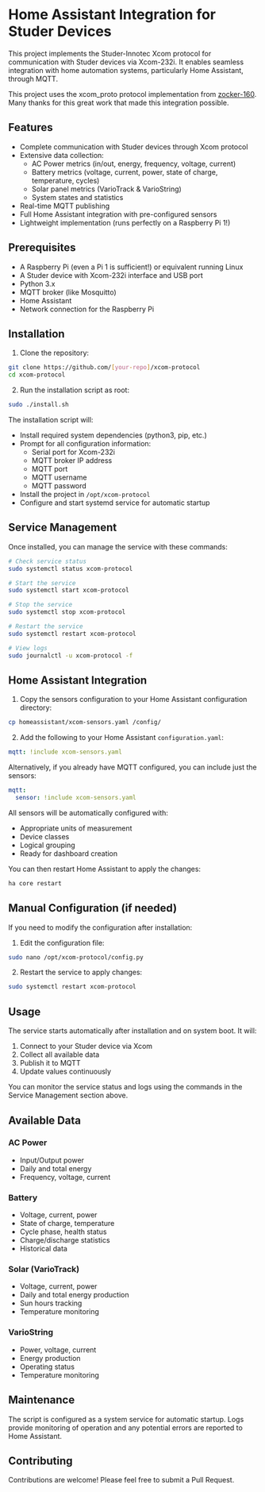 # Home Assistant Integration for Studer Devices

This project implements the Studer-Innotec Xcom protocol for communication with Studer devices via Xcom-232i. It enables seamless integration with home automation systems, particularly Home Assistant, through MQTT.

This project uses the xcom_proto protocol implementation from [zocker-160](https://github.com/zocker-160). Many thanks for this great work that made this integration possible.

## Features

- Complete communication with Studer devices through Xcom protocol
- Extensive data collection:
  - AC Power metrics (in/out, energy, frequency, voltage, current)
  - Battery metrics (voltage, current, power, state of charge, temperature, cycles)
  - Solar panel metrics (VarioTrack & VarioString)
  - System states and statistics
- Real-time MQTT publishing
- Full Home Assistant integration with pre-configured sensors
- Lightweight implementation (runs perfectly on a Raspberry Pi 1!)

## Prerequisites

- A Raspberry Pi (even a Pi 1 is sufficient!) or equivalent running Linux
- A Studer device with Xcom-232i interface and USB port
- Python 3.x
- MQTT broker (like Mosquitto)
- Home Assistant
- Network connection for the Raspberry Pi

## Installation

1. Clone the repository:
```bash
git clone https://github.com/[your-repo]/xcom-protocol
cd xcom-protocol
```

2. Run the installation script as root:
```bash
sudo ./install.sh
```

The installation script will:
- Install required system dependencies (python3, pip, etc.)
- Prompt for all configuration information:
  - Serial port for Xcom-232i
  - MQTT broker IP address
  - MQTT port
  - MQTT username
  - MQTT password
- Install the project in `/opt/xcom-protocol`
- Configure and start systemd service for automatic startup

## Service Management

Once installed, you can manage the service with these commands:
```bash
# Check service status
sudo systemctl status xcom-protocol

# Start the service
sudo systemctl start xcom-protocol

# Stop the service
sudo systemctl stop xcom-protocol

# Restart the service
sudo systemctl restart xcom-protocol

# View logs
sudo journalctl -u xcom-protocol -f
```

## Home Assistant Integration

1. Copy the sensors configuration to your Home Assistant configuration directory:
```bash
cp homeassistant/xcom-sensors.yaml /config/
```

2. Add the following to your Home Assistant `configuration.yaml`:
```yaml
mqtt: !include xcom-sensors.yaml
```

Alternatively, if you already have MQTT configured, you can include just the sensors:
```yaml
mqtt:
  sensor: !include xcom-sensors.yaml
```

All sensors will be automatically configured with:
- Appropriate units of measurement
- Device classes
- Logical grouping
- Ready for dashboard creation

You can then restart Home Assistant to apply the changes:
```bash
ha core restart
```

## Manual Configuration (if needed)

If you need to modify the configuration after installation:

1. Edit the configuration file:
```bash
sudo nano /opt/xcom-protocol/config.py
```

2. Restart the service to apply changes:
```bash
sudo systemctl restart xcom-protocol
```


## Usage

The service starts automatically after installation and on system boot. It will:
1. Connect to your Studer device via Xcom
2. Collect all available data
3. Publish it to MQTT
4. Update values continuously

You can monitor the service status and logs using the commands in the Service Management section above.

## Available Data

### AC Power
- Input/Output power
- Daily and total energy
- Frequency, voltage, current

### Battery
- Voltage, current, power
- State of charge, temperature
- Cycle phase, health status
- Charge/discharge statistics
- Historical data

### Solar (VarioTrack)
- Voltage, current, power
- Daily and total energy production
- Sun hours tracking
- Temperature monitoring

### VarioString
- Power, voltage, current
- Energy production
- Operating status
- Temperature monitoring


## Maintenance

The script is configured as a system service for automatic startup. Logs provide monitoring of operation and any potential errors are reported to Home Assistant.

## Contributing

Contributions are welcome! Please feel free to submit a Pull Request.

